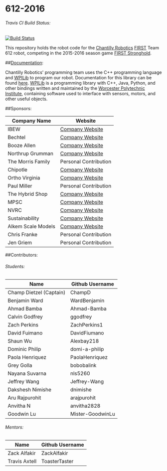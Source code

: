 612-2016
========

###### Travis CI Build Status:

[![Build Status](https://travis-ci.org/Chantilly612Code/612-2016.svg?branch=master)](https://travis-ci.org/Chantilly612Code/612-2016)

This repository holds the robot code for the [Chantilly Robotics](http://chantillyrobotics.org/) [FIRST](http://www.usfirst.org/roboticsprograms/frc/) Team 612 robot, competing in the 2015-2016 season game [FIRST Stronghold](http://www.firstinspires.org/robotics/frc/welcome-to-first-stronghold).

##[Documentation](http://chantilly612code.github.io/612-2016/):

Chantilly Robotics' programming team uses the C++ programming language and [WPILib](http://first.wpi.edu/FRC/) to program our robot. Documentation for this library can be found [here](http://chantilly612code.github.io/612-2016/). [WPILib](http://first.wpi.edu/FRC/) is a programming library with C++, Java, Python, and other bindings written and maintained by the [Worcester Polytechnic Institute](http://www.wpi.edu/), containing software used to interface with sensors, motors, and other useful objects.

##Sponsors:

| Company Name     | Website                                         |
|------------------|-------------------------------------------------|
|IBEW              |[Company Website](http://www.ibew.org)           |
|Bechtel           |[Company Website](http://www.bechtel.com)        |
|Booze Allen       |[Company Website](http://www.boozallen.com)      |
|Northrup Grumman  |[Company Website](http://www.northropgrumman.com)|
|The Morris Family |Personal Contribution                            |
|Chipotle          |[Company Website](http://www.chipotle.com)       |
|Ortho Virginia    |[Company Website](http://www.c-o-r.com)          |
|Paul Miller       |Personal Contribution                            |
|The Hybrid Shop   |[Company Website](http://www.thehybridshop.com/) |
|MPSC              |[Company Website](http://www.mpscrc.com)         |
|NVRC              |[Company Website](http://www.nvrc.org)           |
|Sustainability    |[Company Website](http://www.sustainability.com) |
|Alkem Scale Models|[Company Website](http://alkemscalemodels.biz/)  |
|Chris Franke      |Personal Contribution                            |
|Jen Griem         |Personal Contribution                            |

##Contributors:

###### Students:
| Name            | Github Username |
|-----------------|-----------------|
| Champ Dietzel (Captain) | ChampD  |
| Benjamin Ward   | WardBenjamin    |
| Ahmad Bamba     | Ahmad-Bamba     |
| Calvin Godfrey  | ggodfrey        |
| Zach Perkins    | ZachPerkins1    |
| David Fuimano   | DavidFiumano    |
| Shaun Wu        | Alexbay218      |
| Dominic Philip  | domi-a-philip   |
| Paola Henriquez | PaolaHenriquez  |
| Grey Golla      | bobobalink      |
| Nayana Suvarna  | nls5260         |
| Jeffrey Wang    | Jeffrey-Wang    |
| Dakshesh Nimishe| dnimishe	      |
| Aru Rajpurohit  | arajpurohit     |
| Anvitha N       | anvitha2828     |
| Goodwin Lu      | Mister-GoodwinLu|

###### Mentors:
| Name            | Github Username |
|-----------------|-----------------|
| Zack Alfakir    | ZackAlfakir     |
| Travis Axtell   | ToasterTaster   |
